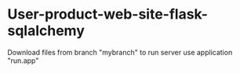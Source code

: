 # User-product-web-site-flask-sqlalchemy
Download files from branch "mybranch"
to run server use application "run.app"
